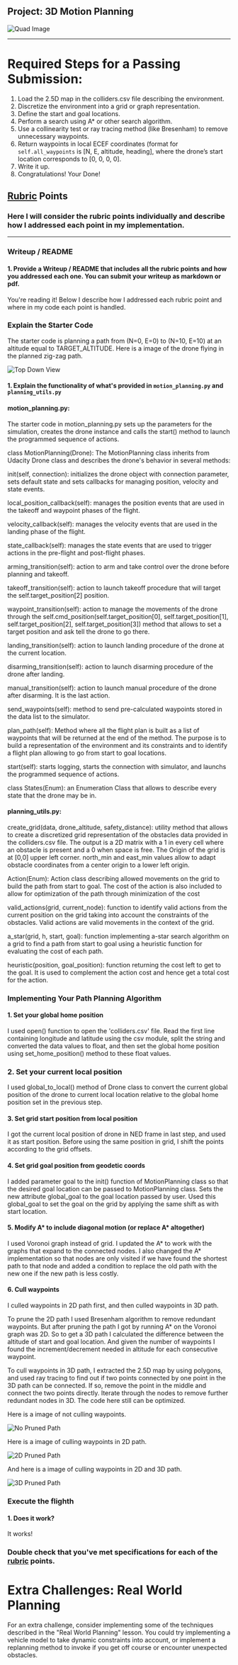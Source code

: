 ## Project: 3D Motion Planning
![Quad Image](./misc/enroute.png)

---


# Required Steps for a Passing Submission:
1. Load the 2.5D map in the colliders.csv file describing the environment.
2. Discretize the environment into a grid or graph representation.
3. Define the start and goal locations.
4. Perform a search using A* or other search algorithm.
5. Use a collinearity test or ray tracing method (like Bresenham) to remove unnecessary waypoints.
6. Return waypoints in local ECEF coordinates (format for `self.all_waypoints` is [N, E, altitude, heading], where the drone’s start location corresponds to [0, 0, 0, 0].
7. Write it up.
8. Congratulations!  Your Done!

## [Rubric](https://review.udacity.com/#!/rubrics/1534/view) Points
### Here I will consider the rubric points individually and describe how I addressed each point in my implementation.  

---
### Writeup / README

#### 1. Provide a Writeup / README that includes all the rubric points and how you addressed each one.  You can submit your writeup as markdown or pdf.  

You're reading it! Below I describe how I addressed each rubric point and where in my code each point is handled.

### Explain the Starter Code

The starter code is planning a path from (N=0, E=0) to (N=10, E=10) at an altitude equal to TARGET_ALTITUDE. Here is a image of the drone flying in the planned zig-zag path.

![Top Down View](./misc/zig-zag.png)

#### 1. Explain the functionality of what's provided in `motion_planning.py` and `planning_utils.py`

#### motion_planning.py:

The starter code in motion_planning.py sets up the parameters for the simulation, creates the drone instance and calls the start() method to launch the programmed sequence of actions.

class MotionPlanning(Drone): The MotionPlanning class inherits from Udacity Drone class and describes the drone's behavior in several methods:

init(self, connection): initializes the drone object with connection parameter, sets default state and sets callbacks for managing position, velocity and state events.

local_position_callback(self): manages the position events that are used in the takeoff and waypoint phases of the flight.

velocity_callback(self): manages the velocity events that are used in the landing phase of the flight.

state_callback(self): manages the state events that are used to trigger actions in the pre-flight and post-flight phases.

arming_transition(self): action to arm and take control over the drone before planning and takeoff.

takeoff_transition(self): action to launch takeoff procedure that will target the self.target_position[2] position.

waypoint_transition(self): action to manage the movements of the drone through the self.cmd_position(self.target_position[0], self.target_position[1], self.target_position[2], self.target_position[3]) method that allows to set a target position and ask tell the drone to go there.

landing_transition(self): action to launch landing procedure of the drone at the current location.

disarming_transition(self): action to launch disarming procedure of the drone after landing.

manual_transition(self): action to launch manual procedure of the drone after disarming. It is the last action.

send_waypoints(self): method to send pre-calculated waypoints stored in the data list to the simulator.

plan_path(self): Method where all the flight plan is built as a list of waypoints that will be returned at the end of the method. The purpose is to build a representation of the environment and its constraints and to identify a flight plan allowing to go from start to goal locations.

start(self): starts logging, starts the connection with simulator, and launchs the programmed sequence of actions.

class States(Enum): an Enumeration Class that allows to describe every state that the drone may be in.

#### planning_utils.py:

create_grid(data, drone_altitude, safety_distance): utility method that allows to create a discretized grid representation of the obstacles data provided in the colliders.csv file. The output is a 2D matrix with a 1 in every cell where an obstacle is present and a 0 when space is free. The Origin of the grid is at [0,0] upper left corner. north_min and east_min values allow to adapt obstacle coordinates from a center origin to a lower left origin.

Action(Enum): Action class describing allowed movements on the grid to build the path from start to goal. The cost of the action is also included to allow for optimization of the path through minimization of the cost

valid_actions(grid, current_node): function to identify valid actions from the current position on the grid taking into account the constraints of the obstacles. Valid actions are valid movements in the context of the grid.

a_star(grid, h, start, goal): function implementing a-star search algorithm on a grid to find a path from start to goal using a heuristic function for evaluating the cost of each path.

heuristic(position, goal_position): function returning the cost left to get to the goal. It is used to complement the action cost and hence get a total cost for the action.

### Implementing Your Path Planning Algorithm

#### 1. Set your global home position
I used open() function to open the 'colliders.csv' file. Read the first line containing longitude and latitude using the csv module, split the string and converted the data values to float, and then set the global home position using set_home_position() method to these float values.

### 2. Set your current local position
I used global_to_local() method of Drone class to convert the current global position of the drone to current local location relative to the global home position set in the previous step.

#### 3. Set grid start position from local position
I got the current local position of drone in NED frame in last step, and used it as start position. Before using the same position in grid, I shift the points according to the grid offsets.

#### 4. Set grid goal position from geodetic coords
I added parameter goal to the init() function of MotionPlanning class so that the desired goal location can be passed to MotionPlanning class. Sets the new attribute global_goal to the goal location passed by user. Used this global_goal to set the goal on the grid by applying the same shift as with start location.

#### 5. Modify A* to include diagonal motion (or replace A* altogether)
I used Voronoi graph instead of grid. I updated the A* to work with the graphs that expand to the connected nodes. I also changed the A* implementation so that nodes are only visited if we have found the shortest path to that node and added a condition to replace the old path with the new one if the new path is less costly.

#### 6. Cull waypoints
I culled waypoints in 2D path first, and then culled waypoints in 3D path.

To prune the 2D path I used Bresenham algorithm to remove redundant waypoints.
But after pruning the path I got by running A* on the Voronoi graph was 2D. So to get a 3D path I calculated the difference between the altitude of start and goal location. And given the number of waypoints I found the increment/decrement needed in altitude for each consecutive waypoint.

To cull waypoints in 3D path, I extracted the 2.5D map by using polygons, and used ray tracing to find out if two points connected by one point in the 3D path can be connected. If so, remove the point in the middle and connect the two points directly. Iterate through the nodes to remove further redundant nodes in 3D.
The code here still can be optimized.

Here is a image of not culling waypoints.

![No Pruned Path](./misc/no_prune.png)

Here is a image of culling waypoints in 2D path.

![2D Pruned Path](./misc/2d_prune.png)

And here is a image of culling waypoints in 2D and 3D path.

![3D Pruned Path](./misc/3d_prune.png)

### Execute the flighth
#### 1. Does it work?
It works!

### Double check that you've met specifications for each of the [rubric](https://review.udacity.com/#!/rubrics/1534/view) points.

# Extra Challenges: Real World Planning

For an extra challenge, consider implementing some of the techniques described in the "Real World Planning" lesson. You could try implementing a vehicle model to take dynamic constraints into account, or implement a replanning method to invoke if you get off course or encounter unexpected obstacles.
